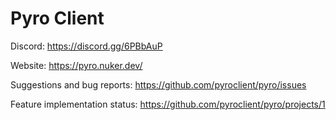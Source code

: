 # Pyro Client

Discord: https://discord.gg/6PBbAuP

Website: https://pyro.nuker.dev/

Suggestions and bug reports: https://github.com/pyroclient/pyro/issues

Feature implementation status: https://github.com/pyroclient/pyro/projects/1
